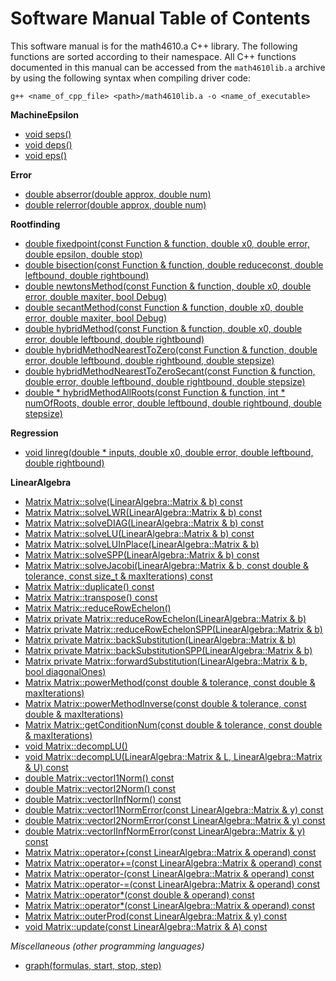 # Software Manual Table of Contents

This software manual is for the math4610.a C++ library. The following functions are sorted according to their namespace. All C++ functions documented in this manual can be accessed from the `math4610lib.a` archive by using the following syntax when compiling driver code:

    g++ <name_of_cpp_file> <path>/math4610lib.a -o <name_of_executable>

**MachineEpsilon**

* [void seps()](https://github.com/chazcornwall/math4610/blob/master/software_manual/seps.md)
* [void deps()](https://github.com/chazcornwall/math4610/blob/master/software_manual/deps.md)
* [void eps<T>()](https://github.com/chazcornwall/math4610/blob/master/software_manual/eps.md)
  
**Error**

* [double abserror(double approx, double num)](https://github.com/chazcornwall/math4610/blob/master/software_manual/abserror.md)
* [double relerror(double approx, double num)](https://github.com/chazcornwall/math4610/blob/master/software_manual/relerror.md)

**Rootfinding**

* [double fixedpoint(const Function & function, double x0, double error, double epsilon, double stop)](https://github.com/chazcornwall/math4610/blob/master/software_manual/fixedpoint.md)
* [double bisection(const Function & function, double reduceconst, double leftbound, double rightbound)](https://github.com/chazcornwall/math4610/blob/master/software_manual/bisection.md)
* [double newtonsMethod(const Function & function, double x0, double error, double maxiter, bool Debug)](https://github.com/chazcornwall/math4610/blob/master/software_manual/newton.md)
* [double secantMethod(const Function & function, double x0, double error, double maxiter, bool Debug)](https://github.com/chazcornwall/math4610/blob/master/software_manual/secant.md)
* [double hybridMethod(const Function & function, double x0, double error, double leftbound, double rightbound)](https://github.com/chazcornwall/math4610/blob/master/software_manual/hybrid.md)
* [double hybridMethodNearestToZero(const Function & function, double error, double leftbound, double rightbound, double stepsize)](https://github.com/chazcornwall/math4610/blob/master/software_manual/hybrid0.md)
* [double hybridMethodNearestToZeroSecant(const Function & function, double error, double leftbound, double rightbound, double stepsize)](https://github.com/chazcornwall/math4610/blob/master/software_manual/hybrid0secant.md)
* [double * hybridMethodAllRoots(const Function & function, int * numOfRoots, double error, double leftbound, double rightbound, double stepsize)](https://github.com/chazcornwall/math4610/blob/master/software_manual/hybridAllRoots.md)

**Regression**
* [void linreg(double * inputs, double x0, double error, double leftbound, double rightbound)](https://github.com/chazcornwall/math4610/blob/master/software_manual/hybrid.md)

**LinearAlgebra**
* [Matrix Matrix::solve(LinearAlgebra::Matrix & b) const](https://github.com/chazcornwall/math4610/blob/master/software_manual/solve.md)
* [Matrix Matrix::solveLWR(LinearAlgebra::Matrix & b) const](https://github.com/chazcornwall/math4610/blob/master/software_manual/solveLWR.md)
* [Matrix Matrix::solveDIAG(LinearAlgebra::Matrix & b) const](https://github.com/chazcornwall/math4610/blob/master/software_manual/solveDIAG.md)
* [Matrix Matrix::solveLU(LinearAlgebra::Matrix & b) const](https://github.com/chazcornwall/math4610/blob/master/software_manual/solveLU.md)
* [Matrix Matrix::solveLUInPlace(LinearAlgebra::Matrix & b)](https://github.com/chazcornwall/math4610/blob/master/software_manual/solveLUInPlace.md)
* [Matrix Matrix::solveSPP(LinearAlgebra::Matrix & b) const](https://github.com/chazcornwall/math4610/blob/master/software_manual/solveSPP.md)
* [Matrix Matrix::solveJacobi(LinearAlgebra::Matrix & b, const double & tolerance, const size_t & maxIterations) const](https://github.com/chazcornwall/math4610/blob/master/software_manual/solveJacobi.md)
* [Matrix Matrix::duplicate() const](https://github.com/chazcornwall/math4610/blob/master/software_manual/duplicate.md)
* [Matrix Matrix::transpose() const](https://github.com/chazcornwall/math4610/blob/master/software_manual/transpose.md)
* [Matrix Matrix::reduceRowEchelon()](https://github.com/chazcornwall/math4610/blob/master/software_manual/reduceRowEchelon.md)
* [Matrix private Matrix::reduceRowEchelon(LinearAlgebra::Matrix & b)](https://github.com/chazcornwall/math4610/blob/master/software_manual/reduceRowEchelonPrivate.md)
* [Matrix private Matrix::reduceRowEchelonSPP(LinearAlgebra::Matrix & b)](https://github.com/chazcornwall/math4610/blob/master/software_manual/reduceRowEchelonSPP.md)
* [Matrix private Matrix::backSubstitution(LinearAlgebra::Matrix & b)](https://github.com/chazcornwall/math4610/blob/master/software_manual/backSub.md)
* [Matrix private Matrix::backSubstitutionSPP(LinearAlgebra::Matrix & b)](https://github.com/chazcornwall/math4610/blob/master/software_manual/backSubSPP.md)
* [Matrix private Matrix::forwardSubstitution(LinearAlgebra::Matrix & b, bool diagonalOnes)](https://github.com/chazcornwall/math4610/blob/master/software_manual/forwardSub.md)
* [Matrix Matrix::powerMethod(const double & tolerance, const double & maxIterations)](https://github.com/chazcornwall/math4610/blob/master/software_manual/powerMethod.md)
* [Matrix Matrix::powerMethodInverse(const double & tolerance, const double & maxIterations)](https://github.com/chazcornwall/math4610/blob/master/software_manual/powerMethodInverse.md)
* [Matrix Matrix::getConditionNum(const double & tolerance, const double & maxIterations)](https://github.com/chazcornwall/math4610/blob/master/software_manual/getConditionNum.md)
* [void Matrix::decompLU()](https://github.com/chazcornwall/math4610/blob/master/software_manual/decompLUInPlace.md)
* [void Matrix::decompLU(LinearAlgebra::Matrix & L, LinearAlgebra::Matrix & U) const](https://github.com/chazcornwall/math4610/blob/master/software_manual/decompLU.md)
* [double Matrix::vectorl1Norm() const](https://github.com/chazcornwall/math4610/blob/master/software_manual/vectorl1Norm.md)
* [double Matrix::vectorl2Norm() const](https://github.com/chazcornwall/math4610/blob/master/software_manual/vectorl2Norm.md)
* [double Matrix::vectorlInfNorm() const](https://github.com/chazcornwall/math4610/blob/master/software_manual/vectorlInfNorm.md)
* [double Matrix::vectorl1NormError(const LinearAlgebra::Matrix & y) const](https://github.com/chazcornwall/math4610/blob/master/software_manual/vectorl1NormError.md)
* [double Matrix::vectorl2NormError(const LinearAlgebra::Matrix & y) const](https://github.com/chazcornwall/math4610/blob/master/software_manual/vectorl2NormError.md)
* [double Matrix::vectorlInfNormError(const LinearAlgebra::Matrix & y) const](https://github.com/chazcornwall/math4610/blob/master/software_manual/vectorlInfNormError.md)
* [Matrix Matrix::operator+(const LinearAlgebra::Matrix & operand) const](https://github.com/chazcornwall/math4610/blob/master/software_manual/operatorPlus.md)
* [Matrix Matrix::operator+=(const LinearAlgebra::Matrix & operand) const](https://github.com/chazcornwall/math4610/blob/master/software_manual/operatorPlusEquals.md)
* [Matrix Matrix::operator-(const LinearAlgebra::Matrix & operand) const](https://github.com/chazcornwall/math4610/blob/master/software_manual/operatorMinus.md)
* [Matrix Matrix::operator-=(const LinearAlgebra::Matrix & operand) const](https://github.com/chazcornwall/math4610/blob/master/software_manual/operatorMinusEquals.md)
* [Matrix Matrix::operator*(const double & operand) const](https://github.com/chazcornwall/math4610/blob/master/software_manual/operatorMultScalar.md)
* [Matrix Matrix::operator*(const LinearAlgebra::Matrix & operand) const](https://github.com/chazcornwall/math4610/blob/master/software_manual/operatorMultMatrix.md)
* [Matrix Matrix::outerProd(const LinearAlgebra::Matrix & y) const](https://github.com/chazcornwall/math4610/blob/master/software_manual/outerProd.md)
* [void Matrix::update(const LinearAlgebra::Matrix & A) const](https://github.com/chazcornwall/math4610/blob/master/software_manual/update.md)

*Miscellaneous (other programming languages)*

* [graph(formulas, start, stop, step)](https://github.com/chazcornwall/math4610/blob/master/software_manual/graph.md)


